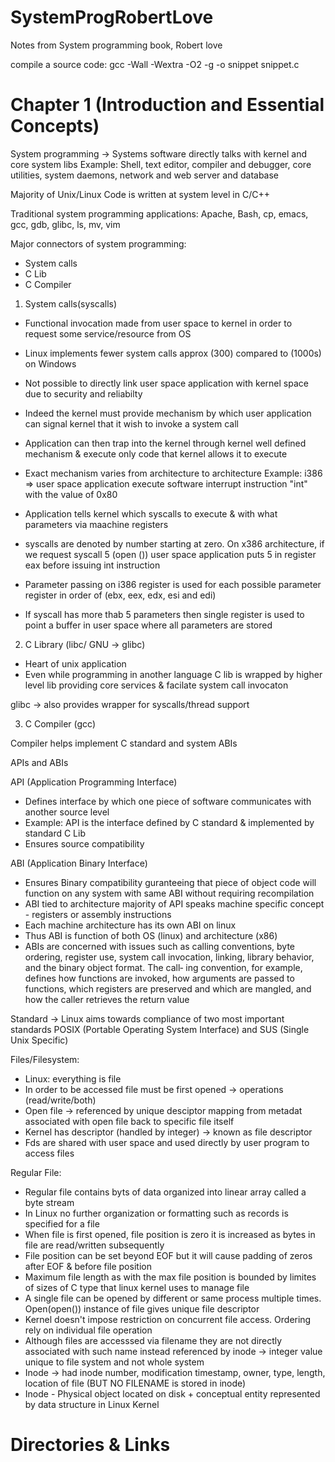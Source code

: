 # SystemProgRobertLove
Notes from System programming book, Robert love

compile a source code:
gcc -Wall -Wextra -O2 -g -o snippet snippet.c

# Chapter 1 (Introduction and Essential Concepts)

System programming -> Systems software directly talks with kernel and core system libs
Example: Shell, text editor, compiler and debugger, core utilities, system daemons, network and web server and database

Majority of Unix/Linux Code is written at system level in C/C++

Traditional system programming applications: Apache, Bash, cp, emacs, gcc, gdb, glibc, ls, mv, vim 

Major connectors of system programming:
- System calls
- C Lib
- C Compiler

1. System calls(syscalls)

- Functional invocation made from user space to kernel in order to request some service/resource from OS
- Linux implements fewer system calls approx (300) compared to (1000s) on Windows
- Not possible to directly link user space application with kernel space due to security and reliabilty
- Indeed the kernel must provide mechanism by which user application can signal kernel that it wish to invoke a system call
- Application can then trap into the kernel through kernel well defined mechanism & execute only code that kernel allows it to execute
- Exact mechanism varies from architecture to architecture
Example: i386 => user space application execute software interrupt instruction "int" with the value of 0x80

- Application tells kernel which syscalls to execute & with what parameters via maachine registers
- syscalls are denoted by number starting at zero. On x386 architecture, if we request syscall 5 (open ()) user space application puts 5 in register eax before issuing int instruction
- Parameter passing on i386 register is used for each possible parameter register in order of (ebx, eex, edx, esi and edi)
- If syscall has more thab 5 parameters then single register is used to point a buffer in user space where all parameters are stored

2. C Library (libc/ GNU -> glibc)

- Heart of unix application
- Even while programming in another language C lib is wrapped by higher level lib providing core services & facilate system call invocaton 

glibc -> also provides wrapper for syscalls/thread support

3. C Compiler (gcc)

Compiler helps implement C standard and system ABIs 

APIs and ABIs

API (Application Programming Interface)
- Defines interface by which one piece of software communicates with another source level
- Example: API is the interface defined by C standard & implemented by standard C Lib
- Ensures source compatibility

ABI (Application Binary Interface)
- Ensures Binary compatibility guranteeing that piece of object code will function on any system with same ABI without requiring recompilation
- ABI tied to architecture majority of API speaks machine specific concept - registers or assembly instructions
- Each machine architecture has its own ABI on linux
- Thus ABI is function of both OS (linux) and architecture (x86)
- ABIs are concerned with issues such as calling conventions, byte ordering, register use, system call invocation, linking, library behavior, and the binary object format. The call‐ ing convention, for example, defines how functions are invoked, how arguments are passed to functions, which registers are preserved and which are mangled, and how the caller retrieves the return value   

Standard -> Linux aims towards compliance of two most important standards POSIX (Portable Operating System Interface) and SUS (Single Unix Specific)

Files/Filesystem:

- Linux: everything is file
- In order to be accessed file must be first opened -> operations (read/write/both)
- Open file -> referenced by unique desciptor mapping from metadat associated with open file back to specific file itself
- Kernel has descriptor (handled by integer) -> known as file descriptor
- Fds are shared with user space and used directly by user program to access files

Regular File:
- Regular file contains byts of data organized into linear array called a byte stream
- In Linux no further organization or formatting such as records is specified for a file
- When file is first opened, file position is zero it is increased as bytes in file are read/written subsequently
- File position can be set beyond EOF but it will cause padding of zeros after EOF & before file position
- Maximum file length as with the max file position is bounded by limites of sizes of C type that linux kernel uses to manage file
- A single file can be opened by different or same process multiple times. Open(open()) instance of file gives unique file descriptor
- Kernel doesn't impose restriction on concurrent file access. Ordering rely on individual file operation
- Although files are accesssed via filename they are not directly associated with such name instead referenced by inode -> integer value unique to file system and not whole system
- Inode -> had inode number, modification timestamp, owner, type, length, location of file (BUT NO FILENAME is stored in inode)
- Inode - Physical object located on disk + conceptual entity represented by data structure in Linux Kernel

# Directories & Links






